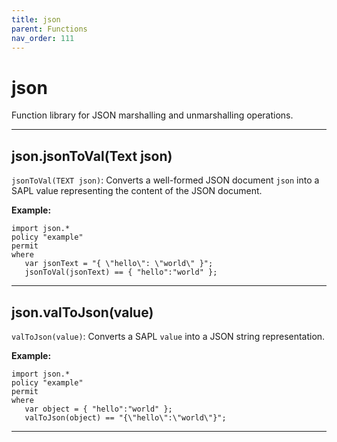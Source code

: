 ```yaml
---
title: json
parent: Functions
nav_order: 111
---
```

# json

Function library for JSON marshalling and unmarshalling operations.



---

## json.jsonToVal(Text json)

```jsonToVal(TEXT json)```: Converts a well-formed JSON document ```json``` into a SAPL
value representing the content of the JSON document.

**Example:**
```
import json.*
policy "example"
permit
where
   var jsonText = "{ \"hello\": \"world\" }";
   jsonToVal(jsonText) == { "hello":"world" };
```


---

## json.valToJson(value)

```valToJson(value)```: Converts a SAPL ```value``` into a JSON string representation.

**Example:**
```
import json.*
policy "example"
permit
where
   var object = { "hello":"world" };
   valToJson(object) == "{\"hello\":\"world\"}";
```


---

